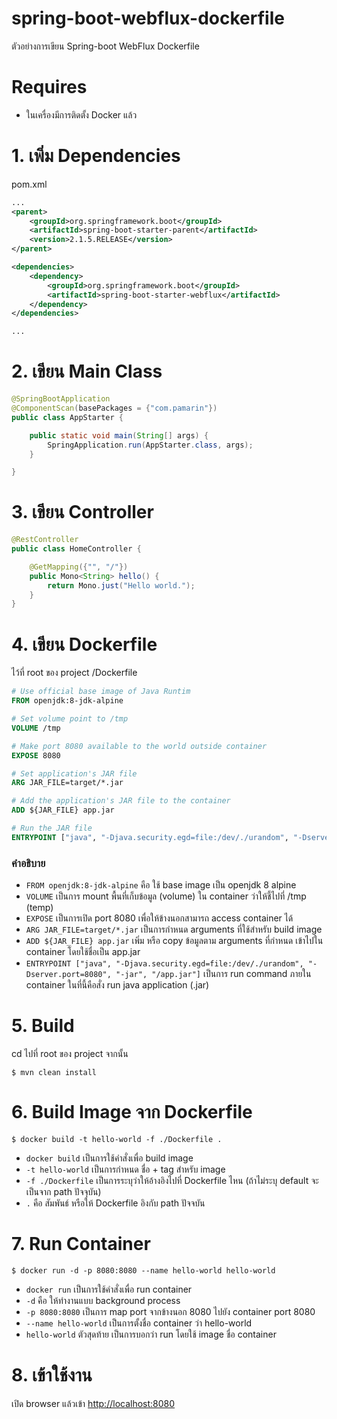 # spring-boot-webflux-dockerfile 
ตัวอย่างการเขียน Spring-boot WebFlux Dockerfile 

# Requires 

- ในเครื่องมีการติดตั้ง Docker แล้ว  

# 1. เพิ่ม Dependencies

pom.xml 
``` xml
...
<parent>
    <groupId>org.springframework.boot</groupId>
    <artifactId>spring-boot-starter-parent</artifactId>
    <version>2.1.5.RELEASE</version>
</parent>

<dependencies>
    <dependency>
        <groupId>org.springframework.boot</groupId>
        <artifactId>spring-boot-starter-webflux</artifactId>
    </dependency>
</dependencies>

...
```

# 2. เขียน Main Class 

``` java
@SpringBootApplication
@ComponentScan(basePackages = {"com.pamarin"}) 
public class AppStarter {

    public static void main(String[] args) {
        SpringApplication.run(AppStarter.class, args);
    }

}
```

# 3. เขียน Controller
``` java
@RestController
public class HomeController {

    @GetMapping({"", "/"})
    public Mono<String> hello() {
        return Mono.just("Hello world.");
    }
}
```
# 4. เขียน Dockerfile 
ไว้ที่ root ของ project /Dockerfile 
```dockerfile 
# Use official base image of Java Runtim
FROM openjdk:8-jdk-alpine

# Set volume point to /tmp
VOLUME /tmp

# Make port 8080 available to the world outside container
EXPOSE 8080

# Set application's JAR file
ARG JAR_FILE=target/*.jar

# Add the application's JAR file to the container
ADD ${JAR_FILE} app.jar

# Run the JAR file
ENTRYPOINT ["java", "-Djava.security.egd=file:/dev/./urandom", "-Dserver.port=8080", "-jar", "/app.jar"]
```

### คำอธิบาย
- `FROM openjdk:8-jdk-alpine` คือ ใช้ base image เป็น openjdk 8 alpine  
- `VOLUME` เป็นการ mount พื้นที่เก็บข้อมูล (volume) ใน container ว่าให้ชี้ไปที่ /tmp (temp)
- `EXPOSE` เป็นการเปิด port 8080 เพื่อให้ข้างนอกสามารถ access container ได้ 
- `ARG JAR_FILE=target/*.jar` เป็นการกำหนด arguments ที่ใช้สำหรับ build image 
- `ADD ${JAR_FILE} app.jar` เพิ่ม หรือ copy ข้อมูลตาม arguments ที่กำหนด เข้าไปใน container โดยใช้ชื่อเป็น app.jar  
- `ENTRYPOINT ["java", "-Djava.security.egd=file:/dev/./urandom", "-Dserver.port=8080", "-jar", "/app.jar"]` เป็นการ run command ภายใน container ในที่นี้คือสั่ง run java application (.jar)  

# 5. Build
cd ไปที่ root ของ project จากนั้น  
``` shell 
$ mvn clean install
```

# 6. Build Image จาก Dockerfile  
``` shell 
$ docker build -t hello-world -f ./Dockerfile .
```
- `docker build` เป็นการใช้คำสั่งเพื่อ build image 
- `-t hello-world` เป็นการกำหนด ชื่อ + tag สำหรับ image
- `-f ./Dockerfile` เป็นการระบุว่าให้อ้างอิงไปที่ Dockerfile ไหน  (ถ้าไม่ระบุ default จะเป็นจาก path ปัจจุบัน)  
- `.` คือ สัมพันธ์ หรือให้ Dockerfile อิงกับ path ปัจจบัน  

# 7. Run Container 
``` shell
$ docker run -d -p 8080:8080 --name hello-world hello-world 
```
- `docker run` เป็นการใช้คำสั่งเพื่อ run container  
- `-d` คือ ให้ทำงานแบบ background process 
- `-p 8080:8080` เป็นการ map port จากข้างนอก 8080 ไปยัง container port 8080 
- `--name hello-world` เป็นการตั้งชื่อ container ว่า hello-world 
- `hello-world` ตัวสุดท้าย เป็นการบอกว่า run โดยใช้ image ชื่อ container  

# 8. เข้าใช้งาน

เปิด browser แล้วเข้า [http://localhost:8080](http://localhost:8080)
